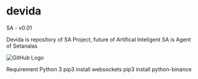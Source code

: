 # devida

SA - v0.01

Devida is repository of SA Project, future of Artifical Inteligent
SA is Agent of Setanalas

![GitHub Logo](https://drive.google.com/file/d/15kMMqF-v_Jl7wU1viwxuL723VcRSlSal/preview)

Requirement
Python 3
pip3 install websockets
pip3 install python-binance